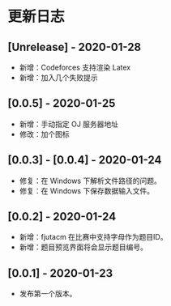 # 更新日志
## [Unrelease] - 2020-01-28
- 新增：Codeforces 支持渲染 Latex
- 新增：加入几个失败提示

## [0.0.5] - 2020-01-25
- 新增：手动指定 OJ 服务器地址
- 修改：加个图标

## [0.0.3] - [0.0.4] - 2020-01-24
- 修复：在 Windows 下解析文件路径的问题。
- 修复：在 Windows 下保存数据输入文件。

## [0.0.2] - 2020-01-24
- 新增：fjutacm 在比赛中支持字母作为题目ID。
- 新增：题目预览界面将会显示题目编号。

## [0.0.1] - 2020-01-23
- 发布第一个版本。